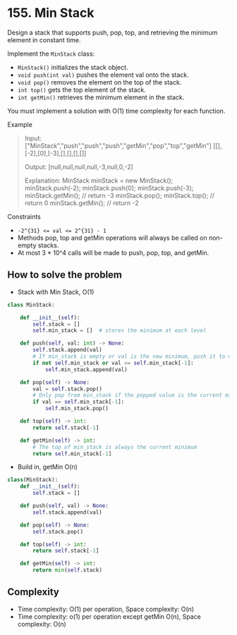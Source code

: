 # 155. Min Stack
<Badge type="warning" text="Medium" />[<Badge type="info" text="LeetCode" />](https://leetcode.com/problems/min-stack/)

Design a stack that supports push, pop, top, and retrieving the minimum element in constant time.

Implement the `MinStack` class:
- `MinStack()` initializes the stack object.
- `void push(int val)` pushes the element val onto the stack.
- `void pop()` removes the element on the top of the stack.
- `int top()` gets the top element of the stack.
- `int getMin()` retrieves the minimum element in the stack.

You must implement a solution with O(1) time complexity for each function.

Example
> Input: ["MinStack","push","push","push","getMin","pop","top","getMin"]
> [[],[-2],[0],[-3],[],[],[],[]]
>
> Output: [null,null,null,null,-3,null,0,-2]
>
> Explanation:
> MinStack minStack = new MinStack();
> minStack.push(-2);
> minStack.push(0);
> minStack.push(-3);
> minStack.getMin(); // return -3
> minStack.pop();
> minStack.top();    // return 0
> minStack.getMin(); // return -2

Constraints
- `-2^{31} <= val <= 2^{31} - 1`
- Methods pop, top and getMin operations will always be called on non-empty stacks.
- At most 3 * 10^4 calls will be made to push, pop, top, and getMin.

## How to solve the problem

- Stack with Min Stack, O(1)

```python
class MinStack:

    def __init__(self):
        self.stack = []
        self.min_stack = []  # stores the minimum at each level

    def push(self, val: int) -> None:
        self.stack.append(val)
        # If min_stack is empty or val is the new minimum, push it to min_stack
        if not self.min_stack or val <= self.min_stack[-1]:
            self.min_stack.append(val)

    def pop(self) -> None:
        val = self.stack.pop()
        # Only pop from min_stack if the popped value is the current minimum
        if val == self.min_stack[-1]:
            self.min_stack.pop()

    def top(self) -> int:
        return self.stack[-1]

    def getMin(self) -> int:
        # The top of min_stack is always the current minimum
        return self.min_stack[-1]
```
- Build in, getMin O(n)

```python
class(MinStack):
    def __init__(self):
        self.stack = []

    def push(self, val) -> None:
        self.stack.append(val)

    def pop(self) -> None:
        self.stack.pop()

    def top(self) -> int:
        return self.stack[-1]

    def getMin(self) -> int:
        return min(self.stack)
```

## Complexity
- Time complexity: O(1) per operation, Space complexity: O(n)
- Time complexity: o(1) per operation except getMin O(n), Space complexity: O(n)

